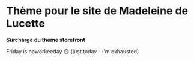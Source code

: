 # Thème pour le site de Madeleine de Lucette
**Surcharge du theme storefront**

Friday is noworkeeday 😏 (just today - i'm exhausted)